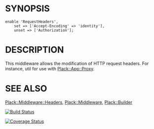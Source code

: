 # SYNOPSIS

    enable 'RequestHeaders',
        set => ['Accept-Encoding' => 'identity'],
        unset => ['Authorization'];

# DESCRIPTION

This middleware allows the modification of HTTP request headers. For instance,
util for use with [Plack::App::Proxy](https://metacpan.org/pod/Plack::App::Proxy).

# SEE ALSO

[Plack::Middleware::Headers](https://metacpan.org/pod/Plack::Middleware::Headers), [Plack::Middleware](https://metacpan.org/pod/Plack::Middleware),  [Plack::Builder](https://metacpan.org/pod/Plack::Builder)

[![Build Status](https://travis-ci.org/wreis/Plack-Middleware-RequestHeaders.svg?branch=master)](https://travis-ci.org/wreis/Plack-Middleware-RequestHeaders)

[![Coverage Status](https://coveralls.io/repos/github/wreis/Plack-Middleware-RequestHeaders/badge.svg?branch=master)](https://coveralls.io/github/wreis/Plack-Middleware-RequestHeaders?branch=master)
